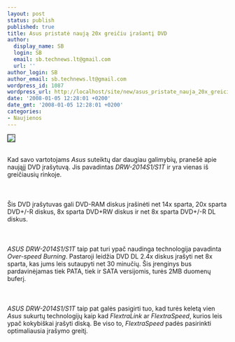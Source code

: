 ```yaml
---
layout: post
status: publish
published: true
title: Asus pristatė naują 20x greičiu įrašantį DVD
author:
  display_name: SB
  login: SB
  email: sb.technews.lt@gmail.com
  url: ''
author_login: SB
author_email: sb.technews.lt@gmail.com
wordpress_id: 1087
wordpress_url: http://localhost/site/new/asus_pristate_nauja_20x_greiciu_irasanti_dvd/
date: '2008-01-05 12:28:01 +0200'
date_gmt: '2008-01-05 12:28:01 +0200'
categories:
- Naujienos
---
```

<div class="imgright"><img src="http://www.techpowerup.com/img/08-01-03/news01022008-1_thm.jpg" border="1"></div>
<p><br>Kad savo vartotojams <i>Asus</i> suteiktų dar daugiau galimybių, pranešė apie naująjį DVD įrašytuvą. Jis pavadintas <i>DRW-2014S1/S1T</i> ir yra vienas iš greičiausių rinkoje.<br />
<br><br />
<br>Šis DVD įrašytuvas gali DVD-RAM diskus įrašinėti net 14x sparta, 20x sparta DVD+/-R diskus, 8x sparta DVD+RW diskus ir net 8x sparta DVD+/-R DL diskus.<br />
<br><br />
<br><i>ASUS DRW-2014S1/S1T</i> taip pat turi ypač naudinga technologija pavadinta <i>Over-speed Burning</i>. Pastaroji leidžia DVD DL 2.4x diskus įrašyti net 8x sparta, kas jums leis sutaupyti net 30 minučių. Šis įrenginys bus pardavinėjamas tiek PATA, tiek ir SATA versijomis, turės 2MB duomenų buferį.<br />
<br><br />
<br><i>ASUS DRW-2014S1/S1T</i> taip pat galės pasigirti tuo, kad turės keletą vien <i>Asus</i> sukurtų technologijų kaip kad <i>FlextraLink</i> ar <i>FlextraSpeed</i>, kurios leis ypač kokybiškai įrašyti diską. Be viso to, <i>FlextraSpeed</i> padės pasirinkti optimaliausia įrašymo greitį.<br />
<br></p>
